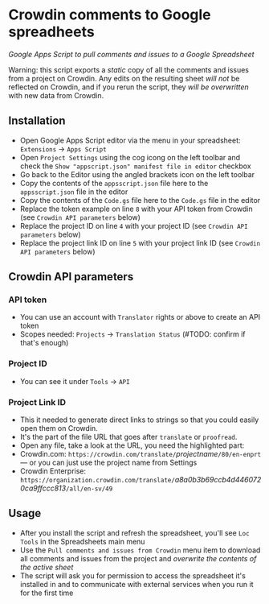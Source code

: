 # Crowdin comments to Google spreadheets
*Google Apps Script to pull comments and issues to a Google Spreadsheet*

Warning: this script exports a *static* copy of all the comments and issues from a project on Crowdin. Any edits on the resulting sheet *will not* be reflected on Crowdin, and if you rerun the script, they *will be overwritten* with new data from Crowdin.

## Installation
- Open Google Apps Script editor via the menu in your spreadsheet: `Extensions` → `Apps Script`
- Open `Project Settings` using the cog icong on the left toolbar and check the `Show "appscript.json" manifest file in editor` checkbox
- Go back to the Editor using the angled brackets icon on the left toolbar
- Copy the contents of the `appsscript.json` file here to the `appsscript.json` file in the editor
- Copy the contents of the `Code.gs` file here to the `Code.gs` file in the editor
- Replace the token example on line `8` with your API token from Crowdin (see `Crowdin API parameters` below)
- Replace the project ID on line `4` with your project ID (see `Crowdin API parameters` below)
- Replace the project link ID on line `5` with your project link ID (see `Crowdin API parameters` below)

## Crowdin API parameters
### API token
- You can use an account with `Translator` rights or above to create an API token
- Scopes needed: `Projects` → `Translation Status` (#TODO: confirm if that's enough)
### Project ID
- You can see it under `Tools` → `API`
### Project Link ID
- This it needed to generate direct links to strings so that you could easily open them on Crowdin.
- It's the part of the file URL that goes after `translate` or `proofread`.
- Open any file, take a look at the URL, you need the highlighted part:
- Crowdin.com: `https://crowdin.com/translate/`*projectname*`/80/en-enprt` — or you can just use the project name from Settings
- Crowdin Enterprise: `https://organization.crowdin.com/translate/`*a8a0b3b69ccb4d4460720ca9ffccc813*`/all/en-sv/49`

## Usage
- After you install the script and refresh the spreadsheet, you'll see `Loc Tools` in the Spreadsheets main menu
- Use the `Pull comments and issues from Crowdin` menu item to download all comments and issues from the project and *overwrite the contents of the active sheet*
- The script will ask you for permission to access the spreadsheet it's installed in and to communicate with external services when you run it for the first time
